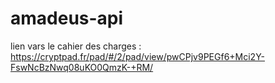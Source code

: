 # amadeus-api

lien vars le cahier des charges : https://cryptpad.fr/pad/#/2/pad/view/pwCPjv9PEGf6+Mci2Y-FswNcBzNwq08uKO0QmzK-+RM/

